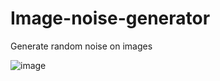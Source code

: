 # Image-noise-generator
Generate random noise on images

![image](https://user-images.githubusercontent.com/112283903/221365597-efb516e9-4167-4ab9-b9c7-34238a4d4bf0.png)

